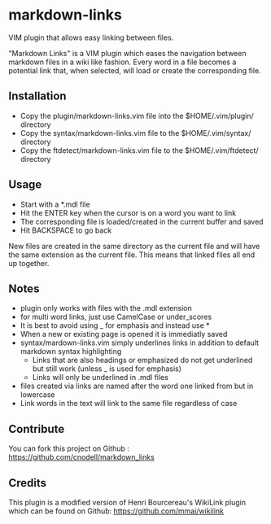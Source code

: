 markdown-links
==============

VIM plugin that allows easy linking between files.

"Markdown Links" is a VIM plugin which eases the navigation between markdown
files in a wiki like fashion. Every word in a file becomes a potential link
that, when selected, will load or create the corresponding file.

Installation
------------

- Copy the plugin/markdown-links.vim file into the $HOME/.vim/plugin/ directory
- Copy the syntax/markdown-links.vim file to the $HOME/.vim/syntax/ directory
- Copy the ftdetect/markdown-links.vim file to the $HOME/.vim/ftdetect/ directory

Usage
-----

- Start with a *.mdl file
- Hit the ENTER key when the cursor is on a word you want to link
- The corresponding file is loaded/created in the current buffer and saved
- Hit BACKSPACE to go back

New files are created in the same directory as the current file and
will have the same extension as the current file. This means that linked files
all end up together.

Notes
-----

- plugin only works with files with the .mdl extension
- for multi word links, just use CamelCase or under_scores
- It is best to avoid using _ for emphasis and instead use *
- When a new or existing page is opened it is immediatly saved
- syntax/mardown-links.vim simply underlines links in addition to default
  markdown syntax highlighting
  - Links that are also headings or emphasized do not get underlined
    but still work (unless _ is used for emphasis)
  - Links will only be underlined in .mdl files
- files created via links are named after the word one linked from but in
  lowercase
- Link words in the text will link to the same file regardless of case

Contribute
----------

You can fork this project on Github : https://github.com/cnodell/markdown_links

Credits
-------

This plugin is a modified version of Henri Bourcereau's WikiLink plugin
which can be found on Github: https://github.com/mmai/wikilink
